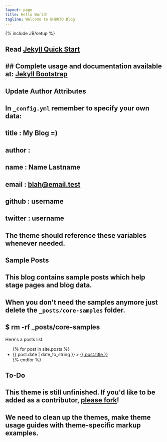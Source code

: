 ```yaml
---
layout: page
title: Hello World!
tagline: Welcome to BH8UTO Blog
---
```

{% include JB/setup %}


## Read [Jekyll Quick Start](http://jekyllbootstrap.com/usage/jekyll-quick-start.html)

## ## Complete usage and documentation available at: [Jekyll Bootstrap](http://jekyllbootstrap.com)

## Update Author Attributes

## In `_config.yml` remember to specify your own data:
    
##     title : My Blog =)
    
##     author :
##       name : Name Lastname
##       email : blah@email.test
##       github : username
##       twitter : username

## The theme should reference these variables whenever needed.
    
## Sample Posts

## This blog contains sample posts which help stage pages and blog data.
## When you don't need the samples anymore just delete the `_posts/core-samples` folder.

##     $ rm -rf _posts/core-samples

Here's a posts list.

<ul class="posts">
  {% for post in site.posts %}
    <li><span>{{ post.date | date_to_string }}</span> &raquo; <a href="{{ BASE_PATH }}{{ post.url }}">{{ post.title }}</a></li>
  {% endfor %}
</ul>

## To-Do

## This theme is still unfinished. If you'd like to be added as a contributor, [please fork](http://github.com/plusjade/jekyll-bootstrap)!
## We need to clean up the themes, make theme usage guides with theme-specific markup examples.


